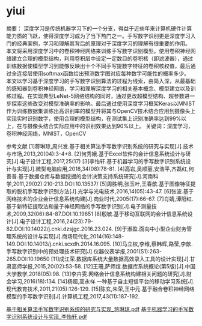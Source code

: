 # yiui
摘要：
深度学习是传统机器学习下的一个分支，得益于近些年来计算机硬件计算能力质的飞跃，使得深度学习成为了当下热门之一。手写数字识别更是深度学习入门的经典案例，学习和理解其背后的原理对于深度学习的理解有很重要的作用。
本文将采用深度学习中的卷积神经网络来训练手写数字识别模型。使用卷积神经网络建立合理的模型结构，利用卷积层中设定一定数目的卷积核（即滤波器），通过训练数据使模型学习到能够反映出十个不同手写提数字特征的卷积核权值，最后通过全连接层使用softmax函数给出预测数字图对应每种数字可能性的概率多少。
本文以学习基于深度学习的手写数字识别算法的过程为线索，由简入深，从最基础的感知器到卷积神经网络，学习和理解深度学习的相关基本概念、模型建立以及训练过程。在实现典型LeNet-5网络结构的同时，通过更改超模型结构、超参数进一步探索这些改变对模型准确率的影响。最后通过使用深度学习框架Keras以MNIST作为训练数据集训练出高识别率的模型并将其与OpenCV技术结合应用到摄像头上实现实时识别数字，使用合理的模型结构，在测试集上识别准确率达到99%以上，在与摄像头结合实际应用中的识别效果达到90%以上。
关键词：深度学习，卷积神经网络，MNIST，OpenCV


参考文献
[1]蒋琳琼,周兴发.基于相关算法手写数字识别系统的研究与实现[J].技术与市场,2013,20(04):3-4+8.
[2]何秀娥.基于Excel软件的会计信息系统设计与研究[J].电子设计工程,2017,25(17)
[3]李怡轩.基于机器学习的手写数字识别系统设计与实现[J].微型电脑应用,2018,34(08):78-81.
[4]高岩,吴顺丽,安浩平,齐磊红,何善普.基于数据仓库与数据挖掘的会计决策支持系统研究[J].河南科学,2011,29(02):210-213.DOI:10.13537/
[5]周胜明,张玉叶,王春歆.基于图像特征提取的脱机手写数字识别方法[J].光学与光电技术,2016,14(05):43-47.
[6]张波.基于网络技术的企业会计信息系统构建[J].商业时代,2005(17):66-67.
[7]肖婧,谭阳红.基于新特征提取法和量子神经网络的手写数字识别[J].电子测量技术,2009,32(06):84-87.DOI:10.19651
[8]殷敏.基于移动互联网的会计信息系统设计[J].电子设计工程,2016,24(23):79-82.DOI:10.14022/j.cnki.dzsjgc.2016.23.024.
[9]于淑盈.面向中小型企业财务管理系统的设计与实现[J].商场现代化,2014(16):148-149.DOI:10.14013/j.cnki.scxdh.2014.16.095.
[10]马立权,李维,蔡韩辉,路莹,李歆.手写数字识别中的预处理技术研究[J].仪器仪表学报,2001(S1):263-265.DOI:10.19650
[11]成江荣.数据库系统大量数据高效录入工具的设计实现[J].甘肃高师学报,2015,20(02):53-58.
[12]王珊,萨师煊.数据库系统概论(第5版)[J].中国大学教学,2018(05):98.
[13]李卉雯.网络会计信息系统构建相关问题的研究[J].财会学习,2016(18):134.
[14]杨超,高永祥.一种基于自主短信平台的移动学习系统[J].现代教育技术,2011,21(05):126-129.
[15]陈玄,朱荣,王中元.基于融合卷积神经网络模型的手写数字识别[J].计算机工程,2017,43(11):187-192.

[基于相关算法手写数字识别系统的研究与实现_蒋琳琼.pdf](https://github.com/1327174067/yiui/files/10951506/_.pdf)
[基于机器学习的手写数字识别系统设计与实现_李怡轩.pdf](https://github.com/1327174067/yiui/files/10951507/_.pdf)

